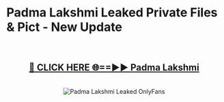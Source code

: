 # Padma Lakshmi Leaked Private Files & Pict - New Update
<br>
<div align="center">
<h2><a href="https://mediafilles.blogspot.com/?title=Padma_Lakshmi" rel="nofollow">🔴 CLICK HERE 🌐==►► Padma Lakshmi</a></h2>
<br>
<a href="https://mediafilles.blogspot.com/?title=Padma_Lakshmi" rel="nofollow" data-target="animated-image.originalLink"><img src="https://i.ibb.co.com/WyWwxjT/player-gif2.gif" alt="Padma Lakshmi Leaked OnlyFans" style="max-width: 100%; display: inline-block;" data-target="animated-image.originalImage"></a>
</div>
<br>